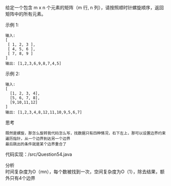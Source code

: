 给定一个包含 m x n 个元素的矩阵（m 行, n 列），请按照顺时针螺旋顺序，返回矩阵中的所有元素。

示例 1:

    输入:
    [
     [ 1, 2, 3 ],
     [ 4, 5, 6 ],
     [ 7, 8, 9 ]
    ]
    输出: [1,2,3,6,9,8,7,4,5]
示例 2:

    输入:
    [
      [1, 2, 3, 4],
      [5, 6, 7, 8],
      [9,10,11,12]
    ]
    输出: [1,2,3,4,8,12,11,10,9,5,6,7]

思考

    既然是螺旋，那怎么旋转我代码怎么写，找数据只有四种情况，右下左上，那可以设置边界约束遍历指针，从一个边界到达另一个边界
    最后跳出的条件就是某个边界重合了

代码实现：/src/Question54.java

分析  
时间复杂度为O（mn），每个数被找到一次，空间复杂度为O（1），除去结果，额外只有4个边界